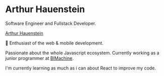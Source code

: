 # Arthur Hauenstein
Software Engineer and Fullstack Developer.

  <div class="LI-profile-badge"  data-version="v1" data-size="medium" data-locale="pt_BR" data-type="horizontal" data-theme="dark" data-vanity="arthur-hauenstein-646558131"><a class="LI-simple-link" href='https://br.linkedin.com/in/arthur-hauenstein-646558131?trk=profile-badge'>Arthur Hauenstein</a></div>

:stars: Enthusiast of the web & mobile development.

Passionate about the whole Javascript ecosystem. Currently working as a junior programmer at <a href="https://www.bimachine.com.br//">BIMachine</a>.

I'm currently learning as much as i can about React to improve my code.
